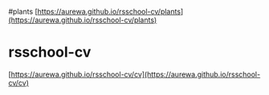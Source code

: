 #plants
[https://aurewa.github.io/rsschool-cv/plants](https://aurewa.github.io/rsschool-cv/plants)

# rsschool-cv
[https://aurewa.github.io/rsschool-cv/cv](https://aurewa.github.io/rsschool-cv/cv)

